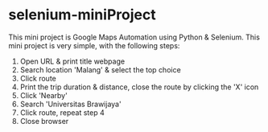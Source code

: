 # selenium-miniProject

This mini project is Google Maps Automation using Python & Selenium.
This mini project is very simple, with the following steps:
1. Open URL & print title webpage
2. Search location 'Malang' & select the top choice
3. Click route
4. Print the trip duration & distance, close the route by clicking the 'X' icon
5. Click 'Nearby'
6. Search 'Universitas Brawijaya'
7. Click route, repeat step 4
8. Close browser
